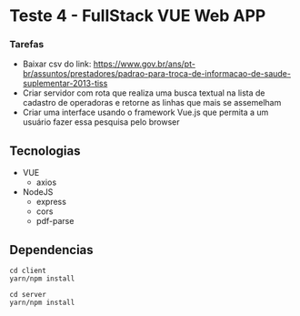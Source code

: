 # Teste 4 - FullStack VUE Web APP

### Tarefas

- Baixar csv do link: https://www.gov.br/ans/pt-br/assuntos/prestadores/padrao-para-troca-de-informacao-de-saude-suplementar-2013-tiss
- Criar servidor com rota que realiza uma busca textual na lista de cadastro de operadoras e retorne as linhas que mais se assemelham
- Criar uma interface usando o framework Vue.js que permita a um usuário fazer essa pesquisa pelo browser

## Tecnologias

- VUE
  - axios
- NodeJS
  - express
  - cors
  - pdf-parse

## Dependencias

```
cd client
yarn/npm install
```

```
cd server
yarn/npm install
```

